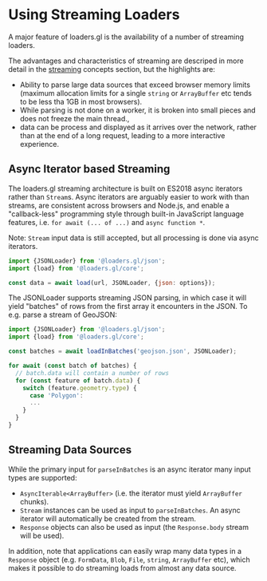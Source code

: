 # Using Streaming Loaders

A major feature of loaders.gl is the availability of a number of streaming loaders.

The advantages and characteristics of streaming are descriped in more detail in the [streaming](./concepts/streaming.md) concepts section, but the highlights are:

- Ability to parse large data sources that exceed browser memory limits (maximum allocation limits for a single `string` or `ArrayBuffer` etc tends to be less tha 1GB in most browsers).
- While parsing is not done on a worker, it is broken into small pieces and does not freeze the main thread.,
- data can be process and displayed as it arrives over the network, rather than at the end of a long request, leading to a more interactive experience.

## Async Iterator based Streaming

The loaders.gl streaming architecture is built on ES2018 async iterators rather than `Stream`s. Async iterators are arguably easier to work with than streams, are consistent across browsers and Node.js, and enable a "callback-less" programming style through built-in JavaScript language features, i.e. `for await (... of ...)` and `async function *`.

Note: `Stream` input data is still accepted, but all processing is done via async iterators.

```js
import {JSONLoader} from '@loaders.gl/json';
import {load} from '@loaders.gl/core';

const data = await load(url, JSONLoader, {json: options});
```

The JSONLoader supports streaming JSON parsing, in which case it will yield "batches" of rows from the first array it encounters in the JSON. To e.g. parse a stream of GeoJSON:

```js
import {JSONLoader} from '@loaders.gl/json';
import {load} from '@loaders.gl/core';

const batches = await loadInBatches('geojson.json', JSONLoader);

for await (const batch of batches) {
  // batch.data will contain a number of rows
  for (const feature of batch.data) {
    switch (feature.geometry.type) {
      case 'Polygon':
      ...
    }
  }
}
```

## Streaming Data Sources

While the primary input for `parseInBatches` is an async iterator many input types are supported:

- `AsyncIterable<ArrayBuffer>` (i.e. the iterator must yield `ArrayBuffer` chunks).
- `Stream` instances can be used as input to `parseInBatches`. An async iterator will automatically be created from the stream.
- `Response` objects can also be used as input (the `Response.body` stream will be used).

In addition, note that applications can easily wrap many data types in a `Response` object (e.g. `FormData`, `Blob`, `File`, `string`, `ArrayBuffer` etc), which makes it possible to do streaming loads from almost any data source.
